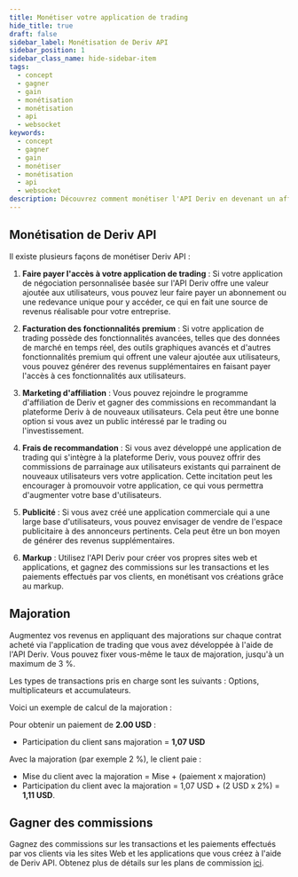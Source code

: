 ```yaml
---
title: Monétiser votre application de trading
hide_title: true
draft: false
sidebar_label: Monétisation de Deriv API
sidebar_position: 1
sidebar_class_name: hide-sidebar-item
tags:
  - concept
  - gagner
  - gain
  - monétisation
  - monétisation
  - api
  - websocket
keywords:
  - concept
  - gagner
  - gain
  - monétiser
  - monétisation
  - api
  - websocket
description: Découvrez comment monétiser l'API Deriv en devenant un affilié Deriv, en faisant de la publicité sur votre application de trading ou en offrant des fonctionnalités premium.
---
```


## Monétisation de Deriv API

Il existe plusieurs façons de monétiser Deriv API :

1. **Faire payer l'accès à votre application de trading** : Si votre application de négociation personnalisée basée sur l'API Deriv offre une valeur ajoutée aux utilisateurs, vous pouvez leur faire payer un abonnement ou une redevance unique pour y accéder, ce qui en fait une source de revenus réalisable pour votre entreprise.

2. **Facturation des fonctionnalités premium** : Si votre application de trading possède des fonctionnalités avancées, telles que des données de marché en temps réel, des outils graphiques avancés et d'autres fonctionnalités premium qui offrent une valeur ajoutée aux utilisateurs, vous pouvez générer des revenus supplémentaires en faisant payer l'accès à ces fonctionnalités aux utilisateurs.

3. **Marketing d'affiliation** : Vous pouvez rejoindre le programme d'affiliation de Deriv et gagner des commissions en recommandant la plateforme Deriv à de nouveaux utilisateurs. Cela peut être une bonne option si vous avez un public intéressé par le trading ou l'investissement.

4. **Frais de recommandation** : Si vous avez développé une application de trading qui s'intègre à la plateforme Deriv, vous pouvez offrir des commissions de parrainage aux utilisateurs existants qui parrainent de nouveaux utilisateurs vers votre application. Cette incitation peut les encourager à promouvoir votre application, ce qui vous permettra d'augmenter votre base d'utilisateurs.

5. **Publicité** : Si vous avez créé une application commerciale qui a une large base d'utilisateurs, vous pouvez envisager de vendre de l'espace publicitaire à des annonceurs pertinents. Cela peut être un bon moyen de générer des revenus supplémentaires.

6. **Markup** : Utilisez l'API Deriv pour créer vos propres sites web et applications, et gagnez des commissions sur les transactions et les paiements effectués par vos clients, en monétisant vos créations grâce au markup.

## Majoration

Augmentez vos revenus en appliquant des majorations sur chaque contrat acheté via l'application de trading que vous avez développée à l'aide de l'API Deriv. Vous pouvez fixer vous-même le taux de majoration, jusqu'à un maximum de 3 %.

Les types de transactions pris en charge sont les suivants : Options, multiplicateurs et accumulateurs.

Voici un exemple de calcul de la majoration :

Pour obtenir un paiement de **2.00 USD** :

- Participation du client sans majoration = **1,07 USD**

Avec la majoration (par exemple 2 %), le client paie :

- Mise du client avec la majoration = Mise + (paiement x majoration)
- Participation du client avec la majoration = 1,07 USD + (2 USD x 2%) = **1,11 USD**.

## Gagner des commissions

Gagnez des commissions sur les transactions et les paiements effectués par vos clients via les sites Web et les applications que vous créez à l'aide de Deriv API. Obtenez plus de détails sur les plans de commission [ici](https://www.deriv.com/partners/affiliate-ib).
